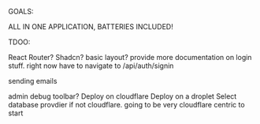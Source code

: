 GOALS:

ALL IN ONE APPLICATION, BATTERIES INCLUDED!


TDOO:

React Router?
Shadcn?
basic layout?
provide more documentation on login stuff. right now have to navigate to /api/auth/signin

sending emails



admin
debug toolbar?
Deploy on cloudflare
Deploy on a droplet
Select database provdier if not cloudflare.
going to be very cloudflare centric to start


